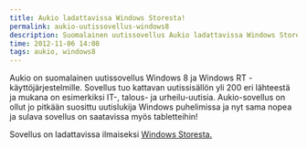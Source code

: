 ```yaml
---
title: Aukio ladattavissa Windows Storesta!
permalink: aukio-uutissovellus-windows8
description: Suomalainen uutissovellus Aukio ladattavissa Windows Storesta
time: 2012-11-06 14:08
tags: aukio, windows8
---
```

Aukio on suomalainen uutissovellus Windows 8 ja Windows RT -käyttöjärjestelmille. Sovellus tuo kattavan uutissisällön yli 200 eri lähteestä ja mukana on esimerkiksi IT-, talous- ja urheilu-uutisia. Aukio-sovellus on ollut jo pitkään suosittu uutislukija Windows puhelimissa ja nyt sama nopea ja sulava sovellus on saatavissa myös tabletteihin!

Sovellus on ladattavissa ilmaiseksi [Windows Storesta.](http://apps.microsoft.com/webpdp/fi-fi/app/aukio/bdf4b8a4-d56f-449d-ba18-13e2955228ad)